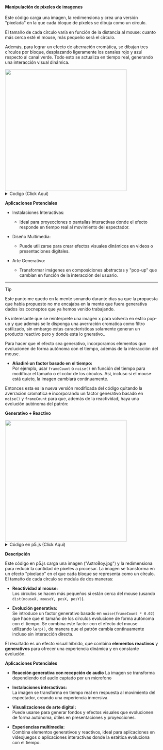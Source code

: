 #### Manipulación de pixeles de imagenes

Este código carga una imagen, la redimensiona y crea una versión "pixelada" en la que cada bloque de píxeles se dibuja como un círculo. 

El tamaño de cada círculo varía en función de la distancia al mouse: cuanto más cerca esté el mouse, más pequeño será el círculo. 

Además, para lograr un efecto de aberración cromática, se dibujan tres círculos por bloque, desplazando ligeramente los canales rojo y azul respecto al canal verde. Todo esto se actualiza en tiempo real, generando una interacción visual dinámica.

<img src="https://github.com/user-attachments/assets/153fb2b3-24fe-40e1-a219-ef0765168c32" width="400">


<details>

  <summary>Codigo (Click Aquí)</summary>

  ```js
  let img;
  let blockSize = 10; // Tamaño base de cada bloque de píxeles
  
  function preload() {
    // Asegúrate de tener la imagen en la carpeta junto a los otros scripts o dentro de la carpeta "data" para mantener el orden y usar el nombre correcto.
    img = loadImage('AstroBoy.jpg');
  }
  
  function setup() {
    createCanvas(800, 600);
    pixelDensity(1);         // Reduce la densidad de píxeles para mejorar el rendimiento en pantallas de alta resolución
    img.resize(400, 0);       // Reducir la resolución de la imagen para procesar menos píxeles
    // Elimina noLoop() para actualizar en tiempo real
  }
  
  function draw() {
    background(255);
    
    // Calcular la escala para adaptar la imagen al canvas
    let scaleX = width / img.width;
    let scaleY = height / img.height;
    
    // Parámetros para la modulación del tamaño basado en la distancia al mouse
    let influenceRadius = 100; // Radio de influencia (en píxeles)
    let minScale = 0.2;        // Escala mínima (20% del tamaño base) cuando el mouse está muy cerca
    
    // Recorremos la imagen en pasos de blockSize
    for (let y = 0; y < img.height; y += blockSize) {
      for (let x = 0; x < img.width; x += blockSize) {
        
        // Obtener el color del píxel de la imagen
        let c = img.get(x, y);
        let r = red(c);
        let g = green(c);
        let b = blue(c);
        
        // Calcular la posición en el canvas
        let posX = x * scaleX;
        let posY = y * scaleY;
        
        // Calcular la distancia entre el mouse y el centro del "pixel"
        let d = dist(mouseX, mouseY, posX, posY);
        
        // Mapear la distancia a un factor de escala
        let factor = map(d, 0, influenceRadius, minScale, 1, true);
        let effectiveSize = blockSize * scaleX * factor;
        
        noStroke();
        
        // Dibujar canal verde en la posición original (base)
        fill(0, g, 0, 200);
        ellipse(posX, posY, effectiveSize, effectiveSize);
        
        // Dibujar canal rojo desplazado a la izquierda para aberración cromática
        fill(r, 0, 0, 150);
        ellipse(posX - 2, posY, effectiveSize, effectiveSize);
        
        // Dibujar canal azul desplazado a la derecha
        fill(0, 0, b, 150);
        ellipse(posX + 2, posY, effectiveSize, effectiveSize);
      }
    }
  }

  ```

  
</details>

**Aplicaciones Potenciales**

- Instalaciones Interactivas:
    - Ideal para proyecciones o pantallas interactivas donde el efecto responde en tiempo real al movimiento del espectador.

- Diseño Multimedia:
    - Puede utilizarse para crear efectos visuales dinámicos en videos o presentaciones digitales.

- Arte Generativo:
    - Transformar imágenes en composiciones abstractas y "pop-up" que cambian en función de la interacción del usuario.

---

> [!TIP]
> Este punto me quedo en la mente sonando durante dias ya que la propuesta que habia propuesto no me encajaba en la mente que fuera generativa dados los cocneptos que ya hemos venido trabajando.
>
> Es interesante que se reinterprete una imagen x para volverla en estilo pop-up y que además se le disponga una averración cromatica como filtro estilizado, sin embargo estas caracteristicas solamente generan un producto reactivo pero y donde esta lo gnerativo..

Para hacer que el efecto sea generativo, incorporamos elementos que evolucionen de forma autónoma con el tiempo, además de la interacción del mouse.

- **Añadiré un factor basado en el tiempo:**  
  Por ejemplo, usar `frameCount` o `noise()` en función del tiempo para modificar el tamaño o el color de los círculos. Así, incluso si el mouse está quieto, la imagen cambiará continuamente.

Entonces esta es la nueva versión modificada del código quitando la averracion cromatica e incorporando un factor generativo basado en `noise()` y `frameCount` para que, además de la reactividad, haya una evolución autónoma del patrón:

**Generativo + Reactivo**

<img src="https://github.com/user-attachments/assets/7ff8042e-ecb0-4d30-850d-a2026f2d86cd" width="400">


<details>
  
<summary>Código en p5.js (Click Aquí)</summary>
  
```javascript
let img;
let blockSize = 10; // Tamaño base de cada bloque de píxeles

function preload() {
  // Asegúrate de tener la imagen en la carpeta "data" o en el mismo directorio
  img = loadImage('data/AstroBoy.jpg');
}

function setup() {
  createCanvas(800, 600);
  pixelDensity(1);         // Reduce la densidad para mejorar el rendimiento en pantallas de alta resolución
  img.resize(400, 0);       // Reducir la resolución de la imagen para procesar menos píxeles
  frameRate(30);
}

function draw() {
  background(255);
  
  // Calcular la escala para adaptar la imagen redimensionada al canvas
  let scaleX = width / img.width;
  let scaleY = height / img.height;
  
  // Parámetros para la modulación del tamaño basado en la distancia al mouse y el tiempo
  let influenceRadius = 100; // Radio de influencia (en píxeles)
  let minScale = 0.2;        // Escala mínima (20% del tamaño base) cuando el mouse está muy cerca
  
  // Factor generativo que evoluciona con el tiempo usando noise
  let timeFactor = noise(frameCount * 0.02);
  
  // Recorremos la imagen en pasos de blockSize
  for (let y = 0; y < img.height; y += blockSize) {
    for (let x = 0; x < img.width; x += blockSize) {
      
      // Obtener el color del píxel de la imagen
      let c = img.get(x, y);
      
      // Calcular la posición en el canvas
      let posX = x * scaleX;
      let posY = y * scaleY;
      
      // Calcular la distancia entre el mouse y el centro del "pixel"
      let d = dist(mouseX, mouseY, posX, posY);
      
      // Mapear la distancia a un factor de escala basado en el mouse
      let mouseFactor = map(d, 0, influenceRadius, minScale, 1, true);
      
      // Combinar el factor del mouse con un factor generativo basado en el tiempo y noise
      let factor = lerp(mouseFactor, 1 - timeFactor, 0.5);
      let effectiveSize = blockSize * scaleX * factor;
      
      noStroke();
      fill(c, 200);
      ellipse(posX, posY, effectiveSize, effectiveSize);
    }
  }
}
```

</details>

**Descripción**

Este código en p5.js carga una imagen ("AstroBoy.jpg") y la redimensiona para reducir la cantidad de píxeles a procesar. La imagen se transforma en un efecto "pixelado" en el que cada bloque se representa como un círculo. El tamaño de cada círculo se modula de dos maneras:

- **Reactividad al mouse:**  
  Los círculos se hacen más pequeños si están cerca del mouse (usando `dist(mouseX, mouseY, posX, posY)`).

- **Evolución generativa:**  
  Se introduce un factor generativo basado en `noise(frameCount * 0.02)` que hace que el tamaño de los círculos evolucione de forma autónoma con el tiempo. Se combina este factor con el efecto del mouse utilizando `lerp()`, de manera que el patrón cambia continuamente incluso sin interacción directa.

El resultado es un efecto visual híbrido, que combina **elementos reactivos** y **generativos** para ofrecer una experiencia dinámica y en constante evolución.


**Aplicaciones Potenciales**

- **Reacción generativa con recepción de audio**
  La imagen se transforma dependiendo del audio captado por un microfono

- **Instalaciones interactivas:**  
  La imagen se transforma en tiempo real en respuesta al movimiento del espectador, creando una experiencia inmersiva.

- **Visualizaciones de arte digital:**  
  Puede usarse para generar fondos y efectos visuales que evolucionen de forma autónoma, útiles en presentaciones y proyecciones.

- **Experiencias multimedia:**  
  Combina elementos generativos y reactivos, ideal para aplicaciones en videojuegos o aplicaciones interactivas donde la estética evoluciona con el tiempo.

